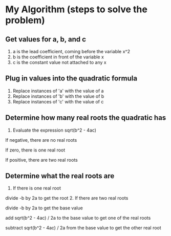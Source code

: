 # My Algorithm (steps to solve the problem)

## Get values for a, b, and c
1. a is the lead coefficient, coming before the variable x^2
2. b is the coefficient in front of the variable x
3. c is the constant value not attached to any x

## Plug in values into the quadratic formula
1. Replace instances of 'a' with the value of a
2. Replace instances of 'b' with the value of b
3. Replace instances of 'c' with the value of c

## Determine how many real roots the quadratic has
1. Evaluate the expression sqrt(b^2 - 4ac) 

 If negative, there are no real roots
 
 If zero, there is one real root
 
 If positive, there are two real roots

## Determine what the real roots are
1. If there is one real root

  divide -b by 2a to get the root
2. If there are two real roots

  divide -b by 2a to get the base value
 
  add sqrt(b^2 - 4ac) / 2a to the base value to get one of the real roots
 
  subtract sqrt(b^2 - 4ac) / 2a from the base value to get the other real root
